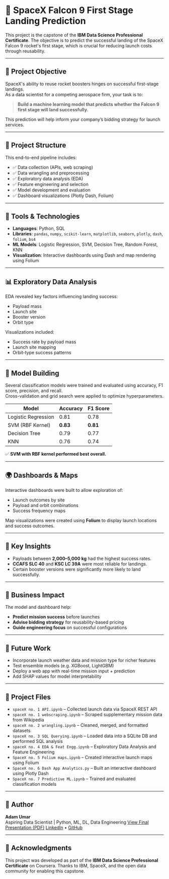 # 🚀 SpaceX Falcon 9 First Stage Landing Prediction

This project is the capstone of the **IBM Data Science Professional Certificate**. The objective is to predict the successful landing of the SpaceX Falcon 9 rocket's first stage, which is crucial for reducing launch costs through reusability.

---

## 🧠 Project Objective

SpaceX's ability to reuse rocket boosters hinges on successful first-stage landings.  
As a data scientist for a competing aerospace firm, your task is to:

> **Build a machine learning model that predicts whether the Falcon 9 first stage will land successfully.**

This prediction will help inform your company’s bidding strategy for launch services.

---

## 📁 Project Structure

This end-to-end pipeline includes:
- ✅ Data collection (APIs, web scraping)
- ✅ Data wrangling and preprocessing
- ✅ Exploratory data analysis (EDA)
- ✅ Feature engineering and selection
- ✅ Model development and evaluation
- ✅ Dashboard visualizations (Plotly Dash, Folium)

---

## 🔧 Tools & Technologies

- **Languages**: Python, SQL  
- **Libraries**: `pandas`, `numpy`, `scikit-learn`, `matplotlib`, `seaborn`, `plotly`, `dash`, `folium`, `bs4`  
- **ML Models**: Logistic Regression, SVM, Decision Tree, Random Forest, KNN  
- **Visualization**: Interactive dashboards using Dash and map rendering using Folium

---

## 📊 Exploratory Data Analysis

EDA revealed key factors influencing landing success:
- Payload mass
- Launch site
- Booster version
- Orbit type

Visualizations included:
- Success rate by payload mass
- Launch site mapping
- Orbit-type success patterns

---

## 🤖 Model Building

Several classification models were trained and evaluated using accuracy, F1 score, precision, and recall.  
Cross-validation and grid search were applied to optimize hyperparameters.

| Model              | Accuracy | F1 Score |
|-------------------|----------|----------|
| Logistic Regression | 0.81     | 0.78     |
| SVM (RBF Kernel)   | **0.83** | **0.81** |
| Decision Tree      | 0.79     | 0.77     |
| KNN                | 0.76     | 0.74     |

✅ **SVM with RBF kernel performed best overall.**

---

## 🌍 Dashboards & Maps

Interactive dashboards were built to allow exploration of:
- Launch outcomes by site
- Payload and orbit combinations
- Success frequency maps

Map visualizations were created using **Folium** to display launch locations and success outcomes.

---

## 📝 Key Insights

- Payloads between **2,000–5,000 kg** had the highest success rates.
- **CCAFS SLC 40** and **KSC LC 39A** were most reliable for landings.
- Certain booster versions were significantly more likely to land successfully.

---

## 🚀 Business Impact

The model and dashboard help:
- **Predict mission success** before launches
- **Advise bidding strategy** for reusability-based pricing
- **Guide engineering focus** on successful configurations

---

## 📌 Future Work

- Incorporate launch weather data and mission type for richer features
- Test ensemble models (e.g. XGBoost, LightGBM)
- Deploy a web app with real-time mission input + prediction
- Add SHAP values for model interpretability

---

## 🧾 Project Files

- `spaceX no. 1 API.ipynb` – Collected launch data via SpaceX REST API  
- `spaceX no. 1 webscraping.ipynb` – Scraped supplementary mission data from Wikipedia  
- `spaceX no. 2 wrangling.ipynb` – Cleaned, merged, and formatted datasets  
- `spaceX no. 3 SQL Querying.ipynb` – Loaded data into a SQLite DB and performed SQL analysis  
- `spaceX no. 4 EDA & Feat Engg.ipynb` – Exploratory Data Analysis and Feature Engineering  
- `SpaceX no. 5 Folium maps.ipynb` – Created interactive launch maps using Folium  
- `SpaceX no. 6 Dash App Analytics.py` – Built an interactive dashboard using Plotly Dash  
- `SpaceX no. 7 Predictive ML.ipynb` – Trained and evaluated classification models

---

## 👤 Author

**Adam Umar**  
Aspiring Data Scientist | Python, ML, DL, Data Engineering
[View Final Presentation (PDF)](SpaceX%20Predictive%20Analysis%20Findings%20Report.pdf)
[LinkedIn](https://www.linkedin.com/in/muhammad-adam-umar-26baaa2b5/) • [GitHub](https://github.com/MAdamUmar/)

---

## 📜 Acknowledgments

This project was developed as part of the **IBM Data Science Professional Certificate** on Coursera. Thanks to IBM, SpaceX, and the open data community for enabling this capstone.
